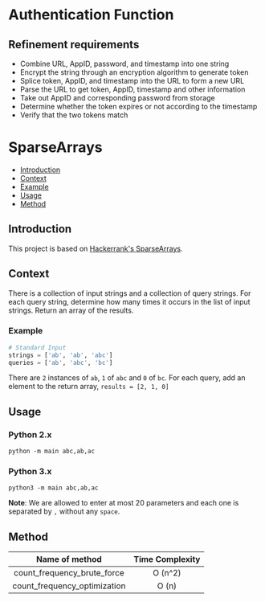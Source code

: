 # Authentication Function

## Refinement requirements

- Combine URL, AppID, password, and timestamp into one string
- Encrypt the string through an encryption algorithm to generate token
- Splice token, AppID, and timestamp into the URL to form a new URL
- Parse the URL to get token, AppID, timestamp and other information
- Take out AppID and corresponding password from storage
- Determine whether the token expires or not according to the timestamp
- Verify that the two tokens match

# SparseArrays

- [Introduction](#Introduction)
- [Context](#Context)
- [Example](#Example)
- [Usage](#Usage)
- [Method](#Method)

## Introduction
This project is based on [Hackerrank's SparseArrays](https://www.hackerrank.com/challenges/sparse-arrays/problem).

## Context
There is a collection of input strings and a collection of query strings. For each query string, determine how many times it occurs in the list of input strings. Return an array of the results.

### Example

```python
# Standard Input
strings = ['ab', 'ab', 'abc']
queries = ['ab', 'abc', 'bc']
```

There are `2` instances of `ab`, `1` of `abc` and `0` of `bc`. For each query, add an element to the return array, `results = [2, 1, 0]`


## Usage

### Python 2.x
```commandline
python -m main abc,ab,ac
```

### Python 3.x

```commandline
python3 -m main abc,ab,ac
```

**Note**: We are allowed to enter at most 20 parameters and each one is separated by `,` without any `space`.

## Method

| Name of method | Time Complexity |
| :------------: | :-------------: |
| count_frequency_brute_force | O (n^2) |
| count_frequency_optimization | O (n) |
